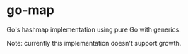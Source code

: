 # go-map

Go's hashmap implementation using pure Go with generics.

Note: currently this implementation doesn't support growth.
